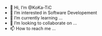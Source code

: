 - 👋 Hi, I’m @KoKa-TiC
- 👀 I’m interested in Software Developement 
- 🌱 I’m currently learning ...
- 💞️ I’m looking to collaborate on ...
- 📫 How to reach me ...

<!---
KoKa-TiC/KoKa-TiC is a ✨ special ✨ repository because its `README.md` (this file) appears on your GitHub profile.
You can click the Preview link to take a look at your changes.
--->

